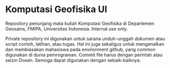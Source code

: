 # Komputasi Geofisika UI
Repository penunjang mata kuliah Komputasi Geofisika di Departemen Geosains, FMIPA, Universitas Indonesia.
Internal use only.

Private repository ini digunakan untuk sarana unduh-unggah dokumen atau script contoh, latihan, atau tugas.
Hal ini juga sekaligus untuk mengenalkan dan membiasakan mahasiswa pada environment github, yang common digunakan di dunia pemrograman.
Commit file harus dengan perintah atau seizin Dosen.
Semoga dapat digunakan dengan sebaik-baiknya.
